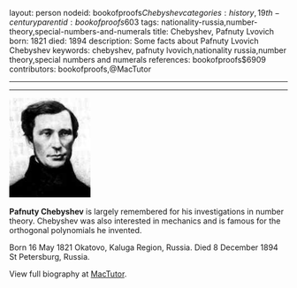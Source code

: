 layout: person
nodeid: bookofproofs$Chebyshev
categories: history,19th-century
parentid: bookofproofs$603
tags: nationality-russia,number-theory,special-numbers-and-numerals
title: Chebyshev, Pafnuty Lvovich
born: 1821
died: 1894
description: Some facts about Pafnuty Lvovich Chebyshev
keywords: chebyshev, pafnuty lvovich,nationality russia,number theory,special numbers and numerals
references: bookofproofs$6909
contributors: bookofproofs,@MacTutor

---


---

![Chebyshev.jpg](https://github.com/bookofproofs/bookofproofs.github.io/blob/main/_sources/_assets/images/portraits/Chebyshev.jpg?raw=true)

**Pafnuty Chebyshev** is largely remembered for his investigations in number theory. Chebyshev was also interested in mechanics and is famous for the orthogonal polynomials he invented.

Born 16 May 1821 Okatovo, Kaluga Region, Russia. Died 8 December 1894 St Petersburg, Russia.


View full biography at [MacTutor](https://mathshistory.st-andrews.ac.uk/Biographies/Chebyshev/).